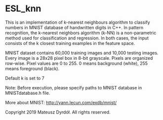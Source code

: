 # ESL_knn

This is an implementation of k-nearest neighbours algorithm to classify numbers in MNIST database of handwritten digits in C++.
In pattern recognition, the k-nearest neighbors algorithm (k-NN) is a non-parametric method used for classification and regression. 
In both cases, the input consists of the k closest training examples in the feature space.

MNIST dataset contains 60,000 training images and 10,000 testing images.
Every image is a 28x28 pixel box in 8-bit grayscale.
Pixels are organized row-wise. Pixel values are 0 to 255. 0 means background (white), 255 means foreground (black).

Default k is set to 7

Note: Before execution, please specify paths to MNIST database in MNISTdatabase.h file.

More about MNIST: http://yann.lecun.com/exdb/mnist/

Copyright 2019 Mateusz Dyrdół. All rights reserved.
 

